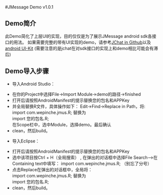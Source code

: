 #JMessage Demo v1.0.1

## Demo简介
此Demo简化了上层UI的实现，目的仅仅是为了展示JMessage android sdk各接口的用法。
如果需要完整的带有UI实现的demo，请参考[JChat in Github](https://github.com/jpush/jchat-android/)以及[android UI-Kit](https://github.com/jpush/jmessage-android-uikit)
(需要注意的是jchat在对sdk接口的实现上和demo相比可能会有滞后)

## Demo导入步骤
+ 导入Android Studio：
 - 在你的Project中选择File->Import Module->demo的路径->finished
 - 打开后请按照AndroidManifest的提示替换您的包名和APPKey
 - 并全局替换R文件，具体操作如下：
  Edit->Find->Replace in Path，将:  
  import  com.wepinche.jmus.R;
  替换为  
  import 您的包名.R;  
  在Scope栏中，选中Module，选择demo。最后确认
 - clean，然后build。

+ 导入Eclipse：
 - 打开后请按照AndroidManifest的提示替换您的包名和APPKey
 - 选中该项目按Ctrl + H（全局搜索） , 在弹出的对话框中选择File Search-->在Containing text中填写：
import  com.wepinche.jmus.R; （别忘了分号）
 - 点击Replace在弹出的对话框中，全局将：  
 import  com.wepinche.jmus.R;
 替换为  
 import 您的包名.R;
 - clean，然后build。


